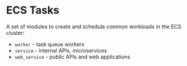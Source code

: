 # ECS Tasks

A set of modules to create and schedule common workloads in the ECS cluster:

- `worker` - task queue workers
- `service` - internal APIs, microservices
- `web_service` - public APIs and web applications
